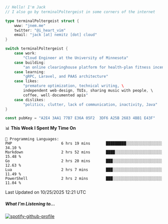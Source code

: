 ```go
// Hello! I'm Jack
// I also go by terminalPoltergeist in some corners of the internet

type terminalPoltergeist struct {
    www: "jnem.me"
    twitter: "@i_heart_vim"
    email: "jack [at] nemitz [dot] cloud"
}

switch terminalPoltergeist {
    case work:
        "Cloud Engineer at the University of Minnesota"
    case building:
        "an online clearinghouse platform for health-plan fitness incentive programs"
    case learning:
        "gRPC, Laravel, and PAAS architecture"
    case likes:
        "premature optimization, technical writing, \
        independent web-design, TUIs, sharing music with people, \
        coffee, well-documented apis"
    case dislikes:
        "politics, clutter, lack of communication, inactivity, Java"
}

const pubKey = "A2E4 3AA1 77B7 E36A 05F2  3DF6 A25B 2683 4BB1 E43F"
```

<!--START_SECTION:waka-->
📊 **This Week I Spent My Time On** 

```text
💬 Programming Languages: 
PHP                      6 hrs 19 mins       █████████░░░░░░░░░░░░░░░░   34.10 % 
Markdown                 2 hrs 52 mins       ████░░░░░░░░░░░░░░░░░░░░░   15.48 % 
Go                       2 hrs 20 mins       ███░░░░░░░░░░░░░░░░░░░░░░   12.63 % 
Lua                      2 hrs 7 mins        ███░░░░░░░░░░░░░░░░░░░░░░   11.49 % 
PowerShell               2 hrs 2 mins        ███░░░░░░░░░░░░░░░░░░░░░░   11.04 % 
```


 Last Updated on 10/25/2025 12:21 UTC
<!--END_SECTION:waka-->

##### What I'm Listening to...

[![spotify-github-profile](https://jnem.me/listening-item?maxAge=2592000)](https://jnem.me/listening)
